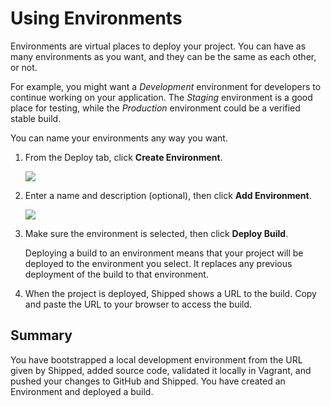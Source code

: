 # Using Environments

Environments are virtual places to deploy your project. You can have as many environments as you want, and they can be the same as each other, or not.

For example, you might want a *Development* environment for developers to continue working on your application. The *Staging* environment is a good place for testing, while the *Production* environment could be a verified stable build.

You can name your environments any way you want.

1. From the Deploy tab, click **Create Environment**.

	![](posts/files/shipped-manage-environments/assets/select_environment_created.PNG)

2. Enter a name and description (optional), then click **Add Environment**.

	![](posts/files/shipped-manage-environments/assets/add_environment.png)

3. Make sure the environment is selected, then click **Deploy Build**. 

	Deploying a build to an environment means that your project will be deployed to the environment you select. It replaces any previous deployment of the build to that environment. 

4. When the project is deployed, Shipped shows a URL to the build. Copy and paste the URL to your browser to access the build.




## Summary

You have bootstrapped a local development environment from the URL given by Shipped, added source code, validated it locally in Vagrant, and pushed your changes to GitHub and Shipped. You have created an Environment and deployed a build.


